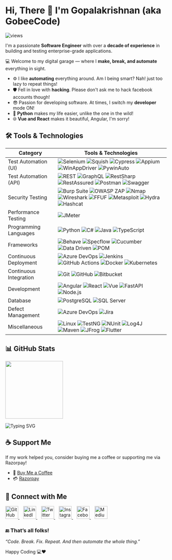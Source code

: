 
<h1 align="left"> Hi, There 👋 I'm Gopalakrishnan (aka GobeeCode)</h1>

<p align="left">
  <img src="https://komarev.com/ghpvc/?username=gobeecode&style=flat-square&color=red" alt="views"/>
</p>

I'm a passionate **Software Engineer** with over a **decade of experience** in building and testing enterprise-grade applications.

💻 Welcome to my digital garage — where I **make, break, and automate** everything in sight.
- ⚙️ I like **automating** everything around. Am I being smart? Nah! just too lazy to repeat things!
- 🛡️ Fell in love with **hacking**. Please don't ask me to hack facebook accounts though!
- 😎 Passion for developing software. At times, I switch my **developer** mode ON!
- 🐍 **Python** makes my life easier, unlike the one in the wild!
- 🌐 **Vue and React** makes it beautiful, Angular, I'm sorry!

## 🛠️ Tools & Technologies

| Category               | Tools & Technologies                                                                                                          |
|------------------------|-------------------------------------------------------------------------------------------------------------------------------|
| Test Automation (UI)   | ![Selenium](https://img.shields.io/badge/Selenium-43B02A?logo=selenium&logoColor=white&style=for-the-badge) ![Squish](https://img.shields.io/badge/Squish-00AA00?style=for-the-badge) ![Cypress](https://img.shields.io/badge/Cypress-17202C?logo=cypress&logoColor=white&style=for-the-badge) ![Appium](https://img.shields.io/badge/Appium-9B4FE9?logo=appium&logoColor=white&style=for-the-badge) ![WinAppDriver](https://img.shields.io/badge/WinAppDriver-0078D7?style=for-the-badge) ![PywinAuto](https://img.shields.io/badge/Pywinauto-3776AB?style=for-the-badge) |
| Test Automation (API)  | ![REST](https://img.shields.io/badge/REST-0096D6?style=for-the-badge) ![GraphQL](https://img.shields.io/badge/GraphQL-E10098?logo=graphql&logoColor=white&style=for-the-badge) ![RestSharp](https://img.shields.io/badge/RestSharp-800000?style=for-the-badge) ![RestAssured](https://img.shields.io/badge/RestAssured-16A085?style=for-the-badge) ![Postman](https://img.shields.io/badge/Postman-FF6C37?logo=postman&logoColor=white&style=for-the-badge) ![Swagger](https://img.shields.io/badge/Swagger-85EA2D?logo=swagger&logoColor=black&style=for-the-badge) |
| Security Testing       | ![Burp Suite](https://img.shields.io/badge/BurpSuite-1C1C1C?style=for-the-badge) ![OWASP ZAP](https://img.shields.io/badge/OWASP_ZAP-00ADEF?style=for-the-badge) ![Nmap](https://img.shields.io/badge/Nmap-9BE9A8?style=for-the-badge) ![Wireshark](https://img.shields.io/badge/Wireshark-05A5D1?style=for-the-badge) ![FFUF](https://img.shields.io/badge/FFUF-000000?style=for-the-badge) ![Metasploit](https://img.shields.io/badge/Metasploit-FF5C57?style=for-the-badge) ![Hydra](https://img.shields.io/badge/Hydra-FF6600?style=for-the-badge) ![Hashcat](https://img.shields.io/badge/Hashcat-0066CC?style=for-the-badge) |
| Performance Testing    | ![JMeter](https://img.shields.io/badge/JMeter-6DB33F?logo=apachejmeter&logoColor=white&style=for-the-badge)                                                                              |
| Programming Languages  | ![Python](https://img.shields.io/badge/Python-3776AB?logo=python&logoColor=white&style=for-the-badge) ![C#](https://img.shields.io/badge/C%23-239120?logo=c-sharp&logoColor=white&style=for-the-badge) ![Java](https://img.shields.io/badge/Java-007396?logo=java&logoColor=white&style=for-the-badge) ![TypeScript](https://img.shields.io/badge/TypeScript-3178C6?logo=typescript&logoColor=white&style=for-the-badge) |
| Frameworks            | ![Behave](https://img.shields.io/badge/Behave-0078D7?style=for-the-badge) ![Specflow](https://img.shields.io/badge/SpecFlow-5A391F?style=for-the-badge) ![Cucumber](https://img.shields.io/badge/Cucumber-7BA05B?style=for-the-badge) ![Data Driven](https://img.shields.io/badge/Data_Driven-FFC107?style=for-the-badge) ![POM](https://img.shields.io/badge/POM-00BCD4?style=for-the-badge) |
| Continuous Deployment | ![Azure DevOps](https://img.shields.io/badge/Azure_DevOps-0078D7?logo=microsoftazure&logoColor=white&style=for-the-badge) ![Jenkins](https://img.shields.io/badge/Jenkins-D24939?logo=jenkins&logoColor=white&style=for-the-badge) ![GitHub Actions](https://img.shields.io/badge/GitHub_Actions-2088FF?logo=githubactions&logoColor=white&style=for-the-badge) ![Docker](https://img.shields.io/badge/Docker-2496ED?logo=docker&logoColor=white&style=for-the-badge) ![Kubernetes](https://img.shields.io/badge/Kubernetes-326CE5?logo=kubernetes&logoColor=white&style=for-the-badge) |
| Continuous Integration | ![Git](https://img.shields.io/badge/Git-F05032?logo=git&logoColor=white&style=for-the-badge) ![GitHub](https://img.shields.io/badge/GitHub-181717?logo=github&logoColor=white&style=for-the-badge) ![Bitbucket](https://img.shields.io/badge/Bitbucket-0052CC?logo=bitbucket&logoColor=white&style=for-the-badge) |
| Development           | ![Angular](https://img.shields.io/badge/Angular-DD0031?logo=angular&logoColor=white&style=for-the-badge) ![React](https://img.shields.io/badge/React-61DAFB?logo=react&logoColor=black&style=for-the-badge) ![Vue](https://img.shields.io/badge/Vue-4FC08D?logo=vue.js&logoColor=white&style=for-the-badge) ![FastAPI](https://img.shields.io/badge/FastAPI-009688?style=for-the-badge) ![Node.js](https://img.shields.io/badge/Node.js-339933?logo=node.js&logoColor=white&style=for-the-badge) |
| Database              | ![PostgreSQL](https://img.shields.io/badge/PostgreSQL-336791?logo=postgresql&logoColor=white&style=for-the-badge) ![SQL Server](https://img.shields.io/badge/SQL_Server-CC2927?logo=microsoftsqlserver&logoColor=white&style=for-the-badge) |
| Defect Management     | ![Azure DevOps](https://img.shields.io/badge/Azure_DevOps-0078D7?logo=microsoftazure&logoColor=white&style=for-the-badge) ![Jira](https://img.shields.io/badge/Jira-0052CC?logo=jira&logoColor=white&style=for-the-badge) |
| Miscellaneous         | ![Linux](https://img.shields.io/badge/Linux-FCC624?logo=linux&logoColor=black&style=for-the-badge) ![TestNG](https://img.shields.io/badge/TestNG-FF9800?style=for-the-badge) ![NUnit](https://img.shields.io/badge/NUnit-003A65?style=for-the-badge) ![Log4J](https://img.shields.io/badge/Log4J-000000?style=for-the-badge) ![Maven](https://img.shields.io/badge/Maven-C71A36?logo=apachemaven&logoColor=white&style=for-the-badge) ![JFrog](https://img.shields.io/badge/JFrog-0091D5?style=for-the-badge) ![Flutter](https://img.shields.io/badge/Flutter-02569B?logo=flutter&logoColor=white&style=for-the-badge) |

## 📊 GitHub Stats

<p align="left">
  <img src="https://github-readme-stats.vercel.app/api?username=gobeecode&show_icons=true&theme=aura_dark" height="180" />
</p>

![Typing SVG](https://readme-typing-svg.demolab.com?font=Roboto&weight=500&size=30&duration=2000&pause=1000&color=F85C4D&center=false&vCenter=true&random=true&width=500&height=50&lines=Developer+%F0%9F%92%BB+;Automation+Tester+%F0%9F%94%8E+;Bug+Bounty+Hunter+%F0%9F%90%9E+;Open+Source+Enthusiast+%F0%9F%98%89+)


## ☕ Support Me

If my work helped you, consider buying me a coffee or supporting me via Razorpay!

- 🧾 [Buy Me a Coffee](https://www.buymeacoffee.com/gobeecode)
- 💳 [Razorpay](https://razorpay.me/@gobeecode)

## 🔗 Connect with Me

<p align="left"> 
  <a href="https://github.com/gobeecode" target="_blank"> <img src="https://img.icons8.com/fluency/48/github.png" alt="GitHub" width="40" height="40"/> </a>&nbsp;&nbsp; 
  <a href="https://linkedin.com/in/gobeecode" target="_blank"> <img src="https://img.icons8.com/fluency/48/linkedin.png" alt="LinkedIn" width="40" height="40"/> </a>&nbsp;&nbsp; 
  <a href="https://x.com/gobeecode" target="_blank"> <img src="https://img.icons8.com/fluency/48/twitterx.png" alt="Twitter X" width="40" height="40"/> </a>&nbsp;&nbsp; 
  <a href="https://instagram.com/gobeecode" target="_blank"> <img src="https://img.icons8.com/fluency/48/instagram-new.png" alt="Instagram" width="40" height="40"/> </a>&nbsp;&nbsp; 
  <a href="https://facebook.com/gobeecode" target="_blank"> <img src="https://img.icons8.com/fluency/48/facebook-new.png" alt="Facebook" width="40" height="40"/> </a>&nbsp;&nbsp; 
  <a href="https://medium.com/@gobeecode" target="_blank"> <img src="https://img.icons8.com/fluency/48/medium-logo.png" alt="Medium" width="40" height="40"/> </a> 
</p>


### 🔚 That’s all folks!

_“Code. Break. Fix. Repeat. And then automate the whole thing.”_

Happy Coding 💻❤️
